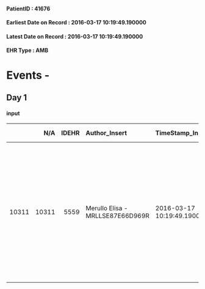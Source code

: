 
#### PatientID : 41676
#### Earliest Date on Record : 2016-03-17 10:19:49.190000
#### Latest Date on Record : 2016-03-17 10:19:49.190000
#### EHR Type : AMB

# Events - 

## Day 1

#### input
|       |    N/A |   IDEHR | Author_Insert                    | TimeStamp_Insert           | EHRType   |   PatientID |   IDDigitalSignDocument | persone_vicine   |   Unnamed: 0_x.1 |   IDANAMNESI_SOCIALE | Patient   | FamigliaAltro   | Paziente_T   | FamigliaAltro_T   |   Non_Rilevabile_x.1 | Note_Non_Rilevabile_x.1   | opt_Problemi   | Note_I                                                                                                                                                         | ds_note_timori                                                                                                  | chk_contr_sintomi   | opt_paziente_a   | opt_famiglia_a   | opt_adeguatezza   | ds_note_ad                                                                                                                                 | opt_paziente_solo   | ds_note_con                                                                                                                                                                                                        | opt_presente_assente   | Presenza_minori   | ds_familiari_coinv   | opt_risorse_ec   | opt_paziente_psi   | opt_Ins_vol   | ds_note_prio                                                                                                                                                                                               | opt_caregiver_ad   | opt_esenzione   | opt_inv_civile   | Needs     | opt_indennita_acc   | opt_famiglia_psi   |
|------:|-------:|--------:|:---------------------------------|:---------------------------|:----------|------------:|------------------------:|:-----------------|-----------------:|---------------------:|:----------|:----------------|:-------------|:------------------|---------------------:|:--------------------------|:---------------|:---------------------------------------------------------------------------------------------------------------------------------------------------------------|:----------------------------------------------------------------------------------------------------------------|:--------------------|:-----------------|:-----------------|:------------------|:-------------------------------------------------------------------------------------------------------------------------------------------|:--------------------|:-------------------------------------------------------------------------------------------------------------------------------------------------------------------------------------------------------------------|:-----------------------|:------------------|:---------------------|:-----------------|:-------------------|:--------------|:-----------------------------------------------------------------------------------------------------------------------------------------------------------------------------------------------------------|:-------------------|:----------------|:-----------------|:----------|:--------------------|:-------------------|
| 10311 |  10311 |    5559 | Merullo Elisa - MRLLSE87E66D969R | 2016-03-17 10:19:49.190000 | AMB       |       41676 |                  304962 | N/A              |             2834 |                 1831 | No#0      | Si#1            | No#0         | Si#1              |                    0 | NR                        | No#0           | Il pz non √® informata della sua situazione clinica ma al momento non √® lucida. Le due cognate sono apparse informate e consapevoli della situazione clinica. | Le due cognate temono che la pz possa soffrire: chiedono il monitoraggio clinico e accompagnamento al fine vita | controllo sintomi#0 | Indefinite#2     | Congruenti#1     | No#0              | Presenti solo le due cognate le quali sono impegnate con le rispettive famiglie quindi disponibili compatibilmente all'et√† e agli impegni | Si#1                | La pz viveva da solo. Uniche cognate presenti le due cognate che con difficolt√† gestiscono l'assistenza compatibilmente all'et√† e alle rispettive famiglie. Presenti due nipoti che vivono che vivono a Mantova. | Assente#0              | No#0              | due cognate          | Adeguate#1       | No#0               | Si#1          | Il bisogno espresso √® a livello clinico assistenziale. Per la situazione clinica e familiare l'ospedale ha richiesto ricovero in hospice. Messa pz in RCP ma le cognate preferirebbero il nostro Hospice. | Totale#2           | No#0            | No#0             | Clinici#0 | No#0                | No#0               |


